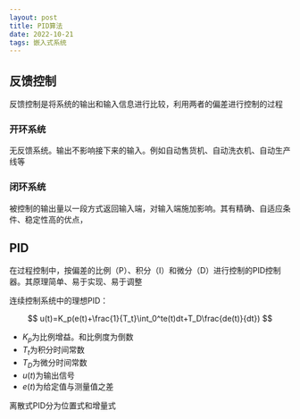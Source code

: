 ```yaml
---
layout: post
title: PID算法
date: 2022-10-21
tags: 嵌入式系统
---
```




## 反馈控制

反馈控制是将系统的输出和输入信息进行比较，利用两者的偏差进行控制的过程

### 开环系统

无反馈系统。输出不影响接下来的输入。例如自动售货机、自动洗衣机、自动生产线等

### 闭环系统

被控制的输出量以一段方式返回输入端，对输入端施加影响。其有精确、自适应条件、稳定性高的优点，

## PID

在过程控制中，按偏差的比例（P）、积分（I）和微分（D）进行控制的PID控制器。其原理简单、易于实现、易于调整

连续控制系统中的理想PID：


$$
u(t)=K_p(e(t)+\frac{1}{T_t}\int_0^te(t)dt+T_D\frac{de(t)}{dt})
$$


- $K_p$为比例增益。和比例度为倒数
- $T_t$为积分时间常数
- $T_D$为微分时间常数
- $u(t)$为输出信号
- $e(t)$为给定值与测量值之差

离散式PID分为位置式和增量式